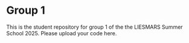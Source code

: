 # Group 1

This is the student repository for group 1 of the the LIESMARS Summer School 2025. Please upload your code here.
